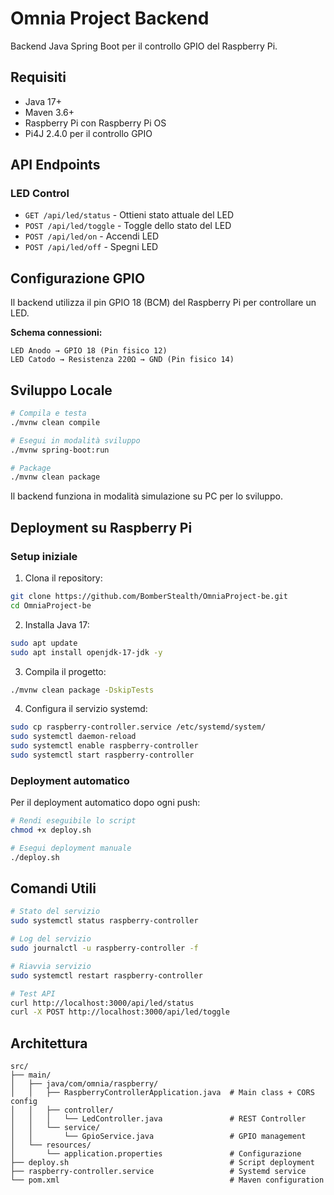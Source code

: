 # Omnia Project Backend

Backend Java Spring Boot per il controllo GPIO del Raspberry Pi.

## Requisiti

- Java 17+
- Maven 3.6+
- Raspberry Pi con Raspberry Pi OS
- Pi4J 2.4.0 per il controllo GPIO

## API Endpoints

### LED Control
- `GET /api/led/status` - Ottieni stato attuale del LED
- `POST /api/led/toggle` - Toggle dello stato del LED
- `POST /api/led/on` - Accendi LED
- `POST /api/led/off` - Spegni LED

## Configurazione GPIO

Il backend utilizza il pin GPIO 18 (BCM) del Raspberry Pi per controllare un LED.

**Schema connessioni:**
```
LED Anodo → GPIO 18 (Pin fisico 12)
LED Catodo → Resistenza 220Ω → GND (Pin fisico 14)
```

## Sviluppo Locale

```bash
# Compila e testa
./mvnw clean compile

# Esegui in modalità sviluppo
./mvnw spring-boot:run

# Package
./mvnw clean package
```

Il backend funziona in modalità simulazione su PC per lo sviluppo.

## Deployment su Raspberry Pi

### Setup iniziale

1. Clona il repository:
```bash
git clone https://github.com/BomberStealth/OmniaProject-be.git
cd OmniaProject-be
```

2. Installa Java 17:
```bash
sudo apt update
sudo apt install openjdk-17-jdk -y
```

3. Compila il progetto:
```bash
./mvnw clean package -DskipTests
```

4. Configura il servizio systemd:
```bash
sudo cp raspberry-controller.service /etc/systemd/system/
sudo systemctl daemon-reload
sudo systemctl enable raspberry-controller
sudo systemctl start raspberry-controller
```

### Deployment automatico

Per il deployment automatico dopo ogni push:

```bash
# Rendi eseguibile lo script
chmod +x deploy.sh

# Esegui deployment manuale
./deploy.sh
```

## Comandi Utili

```bash
# Stato del servizio
sudo systemctl status raspberry-controller

# Log del servizio
sudo journalctl -u raspberry-controller -f

# Riavvia servizio
sudo systemctl restart raspberry-controller

# Test API
curl http://localhost:3000/api/led/status
curl -X POST http://localhost:3000/api/led/toggle
```

## Architettura

```
src/
├── main/
│   ├── java/com/omnia/raspberry/
│   │   ├── RaspberryControllerApplication.java  # Main class + CORS config
│   │   ├── controller/
│   │   │   └── LedController.java               # REST Controller
│   │   └── service/
│   │       └── GpioService.java                 # GPIO management
│   └── resources/
│       └── application.properties               # Configurazione
├── deploy.sh                                    # Script deployment
├── raspberry-controller.service                 # Systemd service
└── pom.xml                                      # Maven configuration
```